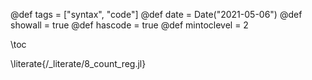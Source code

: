 @def tags = ["syntax", "code"]
@def date = Date("2021-05-06")
@def showall = true
@def hascode = true
@def mintoclevel = 2

\toc

\literate{/_literate/8_count_reg.jl}
